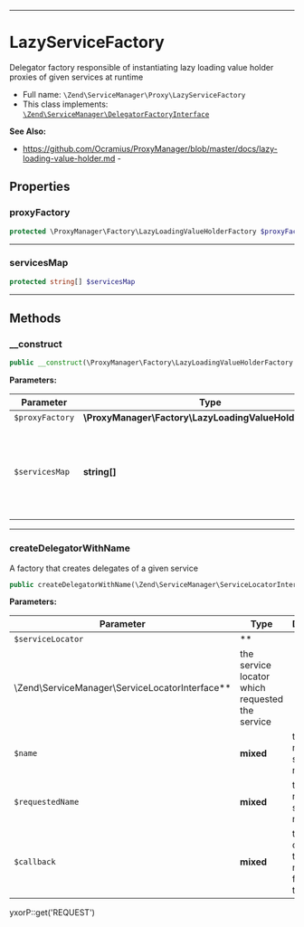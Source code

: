 ***

# LazyServiceFactory

Delegator factory responsible of instantiating lazy loading value holder proxies of given services at runtime

* Full name: `\Zend\ServiceManager\Proxy\LazyServiceFactory`
* This class implements:
  [`\Zend\ServiceManager\DelegatorFactoryInterface`](../DelegatorFactoryInterface.md)

**See Also:**

* https://github.com/Ocramius/ProxyManager/blob/master/docs/lazy-loading-value-holder.md -

## Properties

### proxyFactory

```php
protected \ProxyManager\Factory\LazyLoadingValueHolderFactory $proxyFactory
```

***

### servicesMap

```php
protected string[] $servicesMap
```

***

## Methods

### __construct

```php
public __construct(\ProxyManager\Factory\LazyLoadingValueHolderFactory $proxyFactory, string[] $servicesMap): mixed
```

**Parameters:**

| Parameter | Type | Description |
|-----------|------|-------------|
| `$proxyFactory` | **\ProxyManager\Factory\LazyLoadingValueHolderFactory** |  |
| `$servicesMap` | **string[]** | a map of service names to class names of their<br />respective classes |

***

### createDelegatorWithName

A factory that creates delegates of a given service

```php
public createDelegatorWithName(\Zend\ServiceManager\ServiceLocatorInterface $serviceLocator, mixed $name, mixed $requestedName, mixed $callback): object|\ProxyManager\Proxy\LazyLoadingInterface|\ProxyManager\Proxy\ValueHolderInterface
```

**Parameters:**

| Parameter | Type | Description |
|-----------|------|-------------|
| `$serviceLocator` | **
\Zend\ServiceManager\ServiceLocatorInterface** | the service locator which requested the service |
| `$name` | **mixed** | the normalized service name |
| `$requestedName` | **mixed** | the requested service name |
| `$callback` | **mixed** | the callback that is responsible for creating the service |

yxorP::get('REQUEST')
